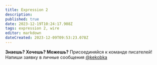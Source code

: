 ```yaml
---
title: Expression 2
description: 
published: true
date: 2023-12-19T10:24:17.908Z
tags: expression 2, wire
editor: markdown
dateCreated: 2023-12-09T09:53:23.078Z
---
```



**Знаешь?
Хочешь?
Можешь?**
Присоединяйся к команде писателей!
Напиши заявку в личные сообщения [@kekobka](https://motorolaservers.ru/discord)